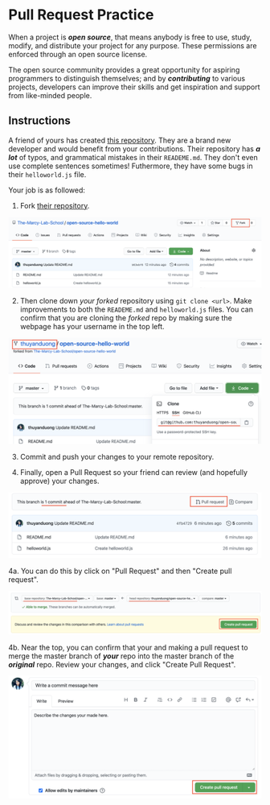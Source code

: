 # Pull Request Practice

When a project is **_open source_**, that means anybody is free to use, study, modify, and distribute your project for any purpose. These permissions are enforced through an open source license.

The open source community provides a great opportunity for aspiring programmers to distinguish themselves; and by **_contributing_** to various projects, developers can improve their skills and get inspiration and support from like-minded people.

## Instructions

A friend of yours has created [this repository](https://github.com/The-Marcy-Lab-School/open-source-hello-world).
They are a brand new developer and would benefit from your contributions. Their repository has **_a lot_** of typos, and grammatical mistakes in their `READEME.md`.
They don't even use complete sentences sometimes! Futhermore, they have some bugs in their `helloworld.js` file.

Your job is as followed:
1. Fork [their repository](https://github.com/The-Marcy-Lab-School/open-source-hello-world).

![1](assets/1.png)

2. Then clone down _your forked_ repository using `git clone <url>`. Make improvements to both the `READEME.md` and `helloworld.js` files. You can confirm that you are cloning the _forked_ repo by making sure the webpage has your username in the top left.

![2](assets/2.png)

3. Commit and push your changes to your remote repository.

4. Finally, open a Pull Request so your friend can review (and hopefully approve) your changes.

![3](assets/3.png)

4a. You can do this by click on "Pull Request" and then "Create pull request".

![4](assets/4.png)

4b. Near the top, you can confirm that your and making a pull request to merge the master branch of **_your_** repo into the master branch of the **_original_** repo. Review your changes, and click "Create Pull Request".

![5](assets/5.png)

